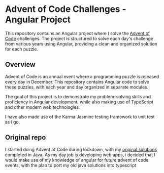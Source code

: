 # Advent of Code Challenges - Angular Project

This repository contains an Angular project where I solve the [Advent of Code](https://adventofcode.com/) challenges. The project is structured to solve each day's challenge from various years using Angular, providing a clean and organized solution for each puzzle.

## Overview

Advent of Code is an annual event where a programming puzzle is released every day in December. This repository contains Angular code to solve these puzzles, with each year and day organized in separate modules.

The goal of this project is to demonstrate my problem-solving skills and proficiency in Angular development, while also making use of TypeScript and other modern web technologies.

I have also made use of the Karma Jasmine testing framework to unit test as i go.

## Original repo

I started doing Advent of Code during lockdown, with my [original solutions](https://github.com/jamesshaw99/Advent-of-Code) completed in Java. As my day job is developing web apps, i decided that I would make use of my knowledge of angular for future advent of code events, with the plan to port my old java solutions into typescript